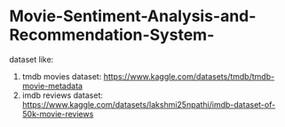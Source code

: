 # Movie-Sentiment-Analysis-and-Recommendation-System-

dataset like:<br>
1. tmdb movies dataset: https://www.kaggle.com/datasets/tmdb/tmdb-movie-metadata<br>
2. imdb reviews dataset: https://www.kaggle.com/datasets/lakshmi25npathi/imdb-dataset-of-50k-movie-reviews<br>
